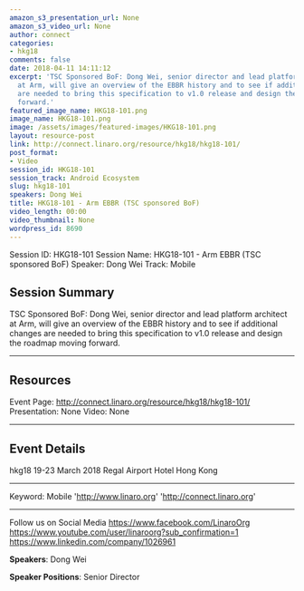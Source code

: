 ```yaml
---
amazon_s3_presentation_url: None
amazon_s3_video_url: None
author: connect
categories:
- hkg18
comments: false
date: 2018-04-11 14:11:12
excerpt: 'TSC Sponsored BoF: Dong Wei, senior director and lead platform architect
  at Arm, will give an overview of the EBBR history and to see if additional changes
  are needed to bring this specification to v1.0 release and design the roadmap moving
  forward.'
featured_image_name: HKG18-101.png
image_name: HKG18-101.png
image: /assets/images/featured-images/HKG18-101.png
layout: resource-post
link: http://connect.linaro.org/resource/hkg18/hkg18-101/
post_format:
- Video
session_id: HKG18-101
session_track: Android Ecosystem
slug: hkg18-101
speakers: Dong Wei
title: HKG18-101 - Arm EBBR (TSC sponsored BoF)
video_length: 00:00
video_thumbnail: None
wordpress_id: 8690
---
```


Session ID: HKG18-101
Session Name: HKG18-101 - Arm EBBR (TSC sponsored BoF)
Speaker: Dong Wei
Track: Mobile

## Session Summary

TSC Sponsored BoF: Dong Wei, senior director and lead platform architect at Arm, will give an overview of the EBBR history and to see if additional changes are needed to bring this specification to v1.0 release and design the roadmap moving forward.

---

## Resources

Event Page: http://connect.linaro.org/resource/hkg18/hkg18-101/
Presentation: None
Video: None

---

## Event Details

hkg18
19-23 March 2018
Regal Airport Hotel Hong Kong

---

Keyword: Mobile
'http://www.linaro.org'
'http://connect.linaro.org'

---

Follow us on Social Media
https://www.facebook.com/LinaroOrg
https://www.youtube.com/user/linaroorg?sub_confirmation=1
https://www.linkedin.com/company/1026961

**Speakers**: Dong Wei

**Speaker Positions**: Senior Director